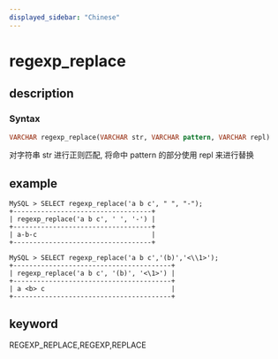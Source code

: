 ```yaml
---
displayed_sidebar: "Chinese"
---
```


# regexp_replace

## description

### Syntax

```Haskell
VARCHAR regexp_replace(VARCHAR str, VARCHAR pattern, VARCHAR repl)
```

对字符串 str 进行正则匹配, 将命中 pattern 的部分使用 repl 来进行替换

## example

```Plain Text
MySQL > SELECT regexp_replace('a b c', " ", "-");
+-----------------------------------+
| regexp_replace('a b c', ' ', '-') |
+-----------------------------------+
| a-b-c                             |
+-----------------------------------+

MySQL > SELECT regexp_replace('a b c','(b)','<\\1>');
+----------------------------------------+
| regexp_replace('a b c', '(b)', '<\1>') |
+----------------------------------------+
| a <b> c                                |
+----------------------------------------+
```

## keyword

REGEXP_REPLACE,REGEXP,REPLACE

